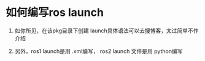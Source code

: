 # 如何编写ros launch 

1. 如你所见，在该pkg目录下创建 launch具体语法可以去搜博客，太过简单不作介绍

2. 另外，ros1 launch是用 .xml编写， ros2 launch 文件是用 python编写